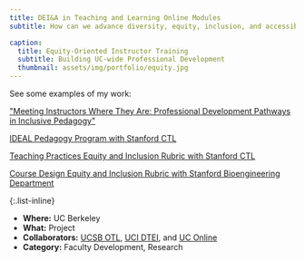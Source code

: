```yaml
---
title: DEI&A in Teaching and Learning Online Modules
subtitle: How can we advance diversity, equity, inclusion, and accessibilty in teaching and learning through shared resources?

caption:
  title: Equity-Oriented Instructor Training
  subtitle: Building UC-wide Professional Development
  thumbnail: assets/img/portfolio/equity.jpg
---
```


See some examples of my work:

["Meeting Instructors Where They Are: Professional Development Pathways in Inclusive Pedagogy"](https://podconference2021.sched.com/event/p8ms/meeting-instructors-where-they-are-professional-development-pathways-in-inclusive-pedagogy)

[IDEAL Pedagogy Program with Stanford CTL](https://ctl.stanford.edu/teaching-support/programs-workshops-resources/ideal-pedagogy)

[Teaching Practices Equity and Inclusion Rubric with Stanford CTL](https://bit.ly/teaching-equity-rubric)

[Course Design Equity and Inclusion Rubric with Stanford Bioengineering Department](https://bit.ly/course-equity-rubric)

{:.list-inline}
- **Where:** UC Berkeley
- **What:** Project
- **Collaborators:** [UCSB OTL](https://otl.ucsb.edu/), [UCI DTEI](https://dtei.uci.edu/), and [UC Online](https://www.ucop.edu/educational-innovations-services/programs-and-initiatives/index.html)
- **Category:** Faculty Development, Research

